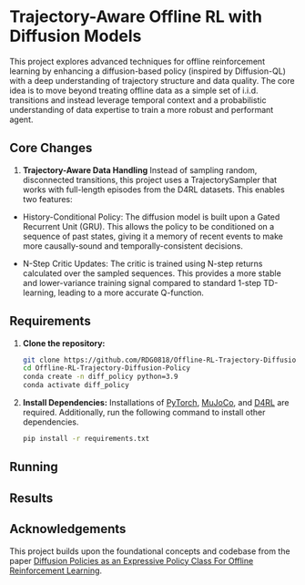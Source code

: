 # Trajectory-Aware Offline RL with Diffusion Models

This project explores advanced techniques for offline reinforcement learning by enhancing a diffusion-based policy (inspired by Diffusion-QL) with a deep understanding of trajectory structure and data quality. The core idea is to move beyond treating offline data as a simple set of i.i.d. transitions and instead leverage temporal context and a probabilistic understanding of data expertise to train a more robust and performant agent.

## Core Changes

1. **Trajectory-Aware Data Handling**
Instead of sampling random, disconnected transitions, this project uses a TrajectorySampler that works with full-length episodes from the D4RL datasets. This enables two features:

-  History-Conditional Policy: The diffusion model is built upon a Gated Recurrent Unit (GRU). This allows the policy to be conditioned on a sequence of past states, giving it a memory of recent events to make more causally-sound and temporally-consistent decisions.

- N-Step Critic Updates: The critic is trained using N-step returns calculated over the sampled sequences. This provides a more stable and lower-variance training signal compared to standard 1-step TD-learning, leading to a more accurate Q-function.

## Requirements

1.  **Clone the repository:**
    ```bash
    git clone https://github.com/RDG0818/Offline-RL-Trajectory-Diffusion-Policy.git
    cd Offline-RL-Trajectory-Diffusion-Policy
    conda create -n diff_policy python=3.9
    conda activate diff_policy
    ```

2.  **Install Dependencies:**
    Installations of [PyTorch](https://pytorch.org/get-started/locally/), [MuJoCo](https://github.com/google-deepmind/mujoco), and [D4RL](https://github.com/Farama-Foundation/D4RL) are required. Additionally, run the following command to install other dependencies.
    ```bash
    pip install -r requirements.txt
    ```


## Running

## Results

## Acknowledgements

This project builds upon the foundational concepts and codebase from the paper [Diffusion Policies as an Expressive Policy Class For Offline Reinforcement Learning](https://github.com/Zhendong-Wang/Diffusion-Policies-for-Offline-RL).